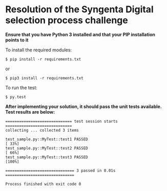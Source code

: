 Resolution of the Syngenta Digital selection process challenge
===

**Ensure that you have Python 3 installed and that your PIP installation points to it**

To install the required modules:

```
$ pip install -r requirements.txt
```
or
```
$ pip3 install -r requirements.txt
```


To run the test:

```
$ py.test
```

**After implementing your solution, it should pass the unit tests available.** 
**Test results are below:**
```
============================= test session starts =============================
collecting ... collected 3 items

test_sample.py::MyTest::test1 PASSED                                     [ 33%]
test_sample.py::MyTest::test2 PASSED                                     [ 66%]
test_sample.py::MyTest::test3 PASSED                                     [100%]

============================== 3 passed in 0.01s ==============================

Process finished with exit code 0
```
